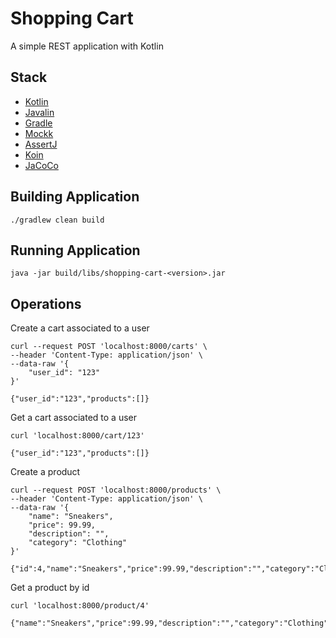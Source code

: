 # Shopping Cart

A simple REST application with Kotlin

## Stack

- [Kotlin](https://developer.android.com/kotlin)
- [Javalin](https://javalin.io/)
- [Gradle](https://gradle.org/)
- [Mockk](https://mockk.io/)
- [AssertJ](https://joel-costigliola.github.io/assertj/index.html)
- [Koin](https://insert-koin.io/)
- [JaCoCo](https://www.jacoco.org/jacoco/trunk/doc/)

## Building Application

```console
./gradlew clean build
```

## Running Application

```console
java -jar build/libs/shopping-cart-<version>.jar
```

## Operations

Create a cart associated to a user

```curl
curl --request POST 'localhost:8000/carts' \
--header 'Content-Type: application/json' \
--data-raw '{
    "user_id": "123"
}'

{"user_id":"123","products":[]}
```

Get a cart associated to a user

```curl
curl 'localhost:8000/cart/123' 

{"user_id":"123","products":[]}
```


Create a product

```curl
curl --request POST 'localhost:8000/products' \
--header 'Content-Type: application/json' \
--data-raw '{
    "name": "Sneakers",
    "price": 99.99,
    "description": "",
    "category": "Clothing"
}'

{"id":4,"name":"Sneakers","price":99.99,"description":"","category":"Clothing"}
```

Get a product by id

```curl
curl 'localhost:8000/product/4' 

{"name":"Sneakers","price":99.99,"description":"","category":"Clothing"}
```
